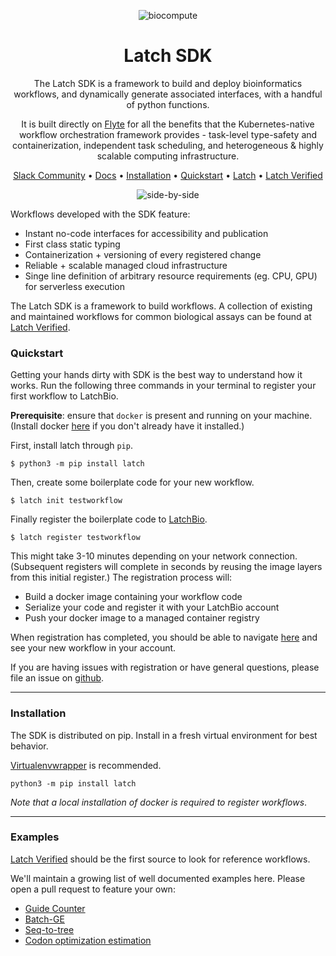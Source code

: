<div align="center">

![biocompute](static/biocompute.png)

# Latch SDK

The Latch SDK is a framework to build and deploy bioinformatics workflows, and
dynamically generate associated interfaces, with a handful of python functions.

It is built directly on [Flyte](https://docs.flyte.org) for all the benefits that the Kubernetes-native
workflow orchestration framework provides - task-level type-safety and
containerization, independent task scheduling, and heterogeneous & highly
scalable computing infrastructure.

[Slack Community](https://join.slack.com/t/latchbiosdk/shared_invite/zt-193ibmedi-WB6mBu2GJ2WejUHhxMOuwg) • [Docs](https://docs.latch.bio) • [Installation](#installation) •
[Quickstart](#configuration) • [Latch](https://latch.bio) • [Latch Verified](https://github.com/latch-verified)


![side-by-side](static/side-by-side.png)

</div>

Workflows developed with the SDK feature:

  * Instant no-code interfaces for accessibility and publication
  * First class static typing
  * Containerization + versioning of every registered change
  * Reliable + scalable managed cloud infrastructure
  * Singe line definition of arbitrary resource requirements (eg. CPU, GPU) for serverless execution

The Latch SDK is a framework to build workflows. A collection of existing and
maintained workflows for common biological assays can be found at [Latch
Verified](https://github.com/latch-verified).

### Quickstart

Getting your hands dirty with SDK is the best way to understand how it works.
Run the following three commands in your terminal to register your first
workflow to LatchBio.

**Prerequisite**: ensure that `docker` is present and running on your machine. 
(Install docker [here](https://docs.docker.com/get-docker/) if you don't already
have it installed.)

First, install latch through `pip`.

```
$ python3 -m pip install latch
```

Then, create some boilerplate code for your new workflow.

```
$ latch init testworkflow
```

Finally register the boilerplate code to [LatchBio](latch.bio).

```
$ latch register testworkflow
```

This might take 3-10 minutes depending on your network connection. (Subsequent
registers will complete in seconds by reusing the image layers from this initial
register.) The registration process will:

  * Build a docker image containing your workflow code
  * Serialize your code and register it with your LatchBio account
  * Push your docker image to a managed container registry

When registration has completed, you should be able to navigate
[here](https://console.latch.bio/workflows) and see your new workflow in your
account.

If you are having issues with registration or have general questions, please
file an issue on [github](https://github.com/latchbio/latch).

---

### Installation

The SDK is distributed on pip. Install in a fresh virtual environment for best
behavior. 

[Virtualenvwrapper]() is recommended.

```
python3 -m pip install latch
```

_Note that a local installation of docker is required to register workflows_.

---

### Examples

[Latch Verified](https://github.com/latch-verified) should be the first source
to look for reference workflows.

We'll maintain a growing list of well documented examples here. Please open a
pull request to feature your own:

  * [Guide Counter](https://github.com/latchbio/wf-guide_counter)
  * [Batch-GE](https://github.com/latchbio/wf-batch_ge)
  * [Seq-to-tree](https://github.com/JLSteenwyk/latch_wf_seq_to_tree)
  * [Codon optimization estimation](https://github.com/JLSteenwyk/latch_wf_codon_optimization)

